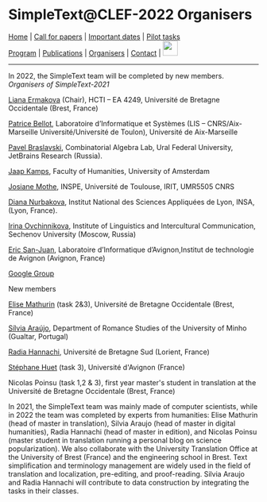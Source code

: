 # SimpleText@CLEF-2022 Organisers

[Home](./) | [Call for papers](./CFP) | [Important dates](./dates) | [Pilot tasks](./tasks)  
[Program](./program) | [Publications](./publications) | [Organisers](./organisers) | [Contact](./contact) | [<img src="https://github.com/simpletext-madics/2021/blob/main/clef/FR.png?raw=true" width="30">](../fr/organisation)

---
In 2022, the SimpleText team will be completed by new members.
*Organisers of SimpleText-2021*

[Liana Ermakova](https://www.univ-brest.fr/hcti/menu/Membres/Enseignants-chercheurs/Ermakova--Liana) (Chair), HCTI – EA 4249, Université de Bretagne Occidentale (Brest, France)

[Patrice Bellot](https://ins2i.cnrs.fr/fr/personne/patrice-bellot), Laboratoire d’Informatique et Systèmes (LIS – CNRS/Aix-Marseille Université/Université de Toulon), Université de Aix-Marseille

[Pavel Braslavski](http://kansas.ru/pb/index_en.html), Combinatorial Algebra Lab, Ural Federal University, JetBrains Research (Russia).

[Jaap Kamps](https://e.humanities.uva.nl/), Faculty of Humanities, University of Amsterdam

[Josiane Mothe](https://www.irit.fr/~Josiane.Mothe/), INSPE, Université de Toulouse, IRIT, UMR5505 CNRS

[Diana Nurbakova](https://liris.cnrs.fr/page-membre/diana-nurbakova),  Institut National des Sciences Appliquées de Lyon, INSA, (Lyon, France).

[Irina Ovchinnikova](https://scholar.google.com/citations?user=WYESafoAAAAJ&hl=en), Institute of Linguistics and Intercultural Communication, Sechenov University (Moscow, Russia)

[Eric San-Juan](https://termwatch.es/), Laboratoire d’Informatique d’Avignon,Institut de technologie de Avignon (Avignon, France)

[Google Group](https://groups.google.com/g/simpletext)

New members

[Elise Mathurin](https://www.univ-brest.fr/hcti/menu/Membres/Enseignants-chercheurs/Mathurin--Elise) (task 2&3), Université de Bretagne Occidentale (Brest, France)

[Sílvia Araújo](http://cehum.ilch.uminho.pt/researchers/25), Department of Romance Studies of the University of Minho (Gualtar, Portugal)

[Radia Hannachi](https://fr.linkedin.com/in/radia-hannachi-0157141b), Université de Bretagne Sud (Lorient, France)

[Stéphane Huet](https://cv.archives-ouvertes.fr/shuet) (task 3), Université d'Avignon (France)

Nicolas Poinsu (task 1,2 & 3), first year master's student in translation at the Université de Bretagne Occidentale (Brest, France)

In 2021, the SimpleText team was mainly made of computer scientists, while in 2022 the team was completed by experts from humanities: Elise Mathurin (head of master in translation), Silvia Araujo (head of master in digital humanities), Radia Hannachi (head of master in edition), and Nicolas Poinsu (master student in translation running a personal blog on science popularization). We also collaborate with the University Translation Office at the University of Brest (France) and the engineering school in Brest. Text simplification and terminology management are widely used in the field of translation and localization,  pre-editing, and proof-reading. Silvia Araujo and Radia Hannachi will contribute to data construction by integrating the tasks in their classes. 
